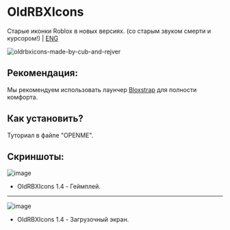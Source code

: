 # OldRBXIcons
Старые иконки Roblox в новых версиях. (со старым звуком смерти и курсором!) | [ENG](https://github.com/cub-has-injected/OldRBXIcons/blob/main/README.md)

![oldrbxicons-made-by-cub-and-rejver](https://user-images.githubusercontent.com/83903792/154422801-adfa5a8a-312c-4c34-b36f-4fb65ac7ed2c.svg)

## **Рекомендация:**
Мы рекомендуем использовать лаунчер [Bloxstrap](https://github.com/pizzaboxer/bloxstrap) для полности комфорта.

## **Как установить?**

Туториал в файле "OPENME".

## **Скриншоты:**

![image](https://user-images.githubusercontent.com/83903792/183037141-5399c6b2-8574-44c0-aedd-1751ba99a086.png)
 - OldRBXIcons 1.4 - Геймплей.
-------------------------------------------------------------

![image](https://user-images.githubusercontent.com/83903792/183036750-d0bca375-7c81-4ed2-b1de-b191a94648d8.png)
 - OldRBXIcons 1.4 - Загрузочный экран.
